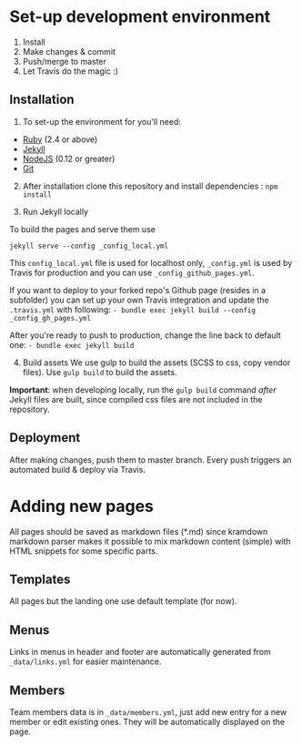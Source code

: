 
# Set-up development environment

1. Install
2. Make changes & commit
3. Push/merge to master
4. Let Travis do the magic :)

## Installation

1. To set-up the environment for you'll need:

- [Ruby](https://www.ruby-lang.org/en/downloads/) (2.4 or above)
- [Jekyll](https://jekyllrb.com/)
- [NodeJS](https://nodejs.org/en/) (0.12 or greater)
- [Git](https://git-scm.com/)


2. After installation clone this repository and install dependencies :
```npm install```

3. Run Jekyll locally

To build the pages and serve them use

```jekyll serve --config _config_local.yml```

This `config_local.yml` file is used for localhost only, `_config.yml` is used by Travis for production and you can use `_config_github_pages.yml`.

If you want to deploy to your forked repo's Github page (resides in a subfolder) you can set up your own Travis integration and update the `.travis.yml` with following:
```- bundle exec jekyll build --config _config_gh_pages.yml```

After you're ready to push to production, change the line back to default one:
```- bundle exec jekyll build```

4. Build assets
We use gulp to build the assets (SCSS to css, copy vendor files).
Use `gulp build` to build the assets.

**Important**: when developing locally, run the `gulp build` command *after* Jekyll files are built, since compiled css files are not included in the repository.


## Deployment
After making changes, push them to master branch. Every push triggers an automated build & deploy via Travis.

# Adding new pages
All pages should be saved as markdown files (*.md) since kramdown markdown parser makes it possible to mix markdown content (simple) with HTML snippets for some specific parts.

## Templates
All pages but the landing one use default template (for now).

## Menus
Links in menus in header and footer are automatically generated from `_data/links.yml` for easier maintenance.

## Members
Team members data is in `_data/members.yml`, just add new entry for a new member or edit existing ones. They will be automatically displayed on the page.
